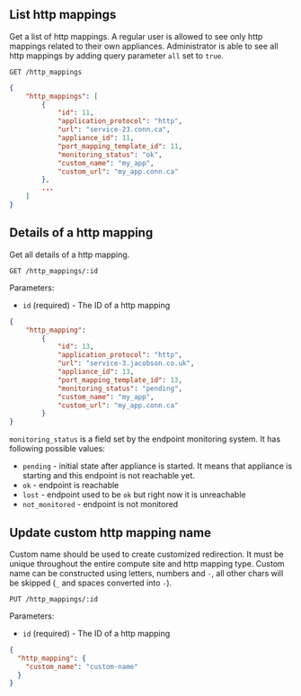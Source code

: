 ## List http mappings

Get a list of http mappings. A regular user is allowed to see only http mappings related to their own appliances. Administrator is able to see all http mappings by adding query parameter `all` set to `true`.

```
GET /http_mappings
```

```json
{
    "http_mappings": [
        {
            "id": 11,
            "application_protocol": "http",
            "url": "service-23.conn.ca",
            "appliance_id": 11,
            "port_mapping_template_id": 11,
            "monitoring_status": "ok",
            "custom_name": "my_app",
            "custom_url": "my_app.conn.ca"
        },
        ...
    ]
}
```

## Details of a http mapping

Get all details of a http mapping.

```
GET /http_mappings/:id
```

Parameters:

+ `id` (required) - The ID of a http mapping

```json
{
    "http_mapping":
        {
            "id": 13,
            "application_protocol": "http",
            "url": "service-3.jacobson.co.uk",
            "appliance_id": 13,
            "port_mapping_template_id": 13,
            "monitoring_status": "pending",
            "custom_name": "my_app",
            "custom_url": "my_app.conn.ca"
        }
}
```

`monitoring_status` is a field set by the endpoint monitoring system. It has following possible values:

+ `pending` - initial state after appliance is started. It means that appliance is starting and this endpoint is not reachable yet.
+ `ok` - endpoint is reachable
+ `lost` - endpoint used to be `ok` but right now it is unreachable
+ `not_monitored` - endpoint is not monitored

## Update custom http mapping name

Custom name should be used to create customized redirection. It must be
unique throughout the entire compute site and http mapping type. Custom name can be
constructed using letters, numbers and `-`, all other chars will be skipped
(`_` and spaces converted into `-`).

```
PUT /http_mappings/:id
```

Parameters:

+ `id` (required) - The ID of a http mapping

```json
{
  "http_mapping": {
    "custom_name": "custom-name"
  }
}
```
